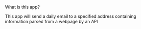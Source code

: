 What is this app?

This app will send a daily email to a specified address
containing information parsed from a webpage by an API